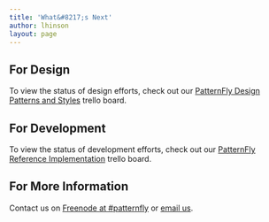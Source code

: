```yaml
---
title: 'What&#8217;s Next'
author: lhinson
layout: page
---
```

## For Design

To view the status of design efforts, check out our [PatternFly Design Patterns and Styles][1] trello board. 

## For Development

To view the status of development efforts, check out our [PatternFly Reference Implementation][2] trello board. 

## For More Information

Contact us on [Freenode at #patternfly][3] or [email us][4].

 [1]: https://trello.com/b/NVGU2lol/patternfly-patterns-and-styles
 [2]: https://trello.com/b/Hz3Nmwk4/patternfly-reference-implementation
 [3]: http://webchat.freenode.net/?channels=#patternfly
 [4]: mailto:patternfly@redhat.com